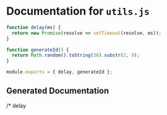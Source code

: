 # Documentation for `utils.js`

```javascript
function delay(ms) {
  return new Promise(resolve => setTimeout(resolve, ms));
}

function generateId() {
  return Math.random().toString(36).substr(2, 9);
}

module.exports = { delay, generateId };

```

## Generated Documentation

/*  delay
